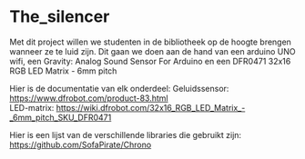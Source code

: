 # The_silencer
Met dit project willen we studenten in de bibliotheek op de hoogte brengen wanneer ze te luid zijn. Dit gaan we doen aan de hand van een arduino UNO wifi, een Gravity: Analog Sound Sensor For Arduino en een DFR0471 32x16 RGB LED Matrix - 6mm pitch

Hier is de documentatie van elk onderdeel: 
Geluidssensor: https://www.dfrobot.com/product-83.html   
LED-matrix: https://wiki.dfrobot.com/32x16_RGB_LED_Matrix_-_6mm_pitch_SKU_DFR0471

Hier is een lijst van de verschillende libraries die gebruikt zijn:
https://github.com/SofaPirate/Chrono
